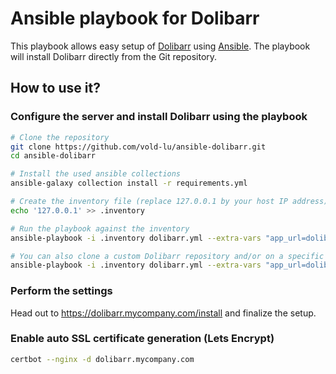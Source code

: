 # Ansible playbook for Dolibarr

This playbook allows easy setup of [Dolibarr](https://www.dolibarr.org) using [Ansible](https://www.ansible.com).
The playbook will install Dolibarr directly from the Git repository.

## How to use it?

### Configure the server and install Dolibarr using the playbook

```bash
# Clone the repository
git clone https://github.com/vold-lu/ansible-dolibarr.git
cd ansible-dolibarr

# Install the used ansible collections
ansible-galaxy collection install -r requirements.yml

# Create the inventory file (replace 127.0.0.1 by your host IP address)
echo '127.0.0.1' >> .inventory

# Run the playbook against the inventory
ansible-playbook -i .inventory dolibarr.yml --extra-vars "app_url=dolibarr.mycompany.com"

# You can also clone a custom Dolibarr repository and/or on a specific branch
ansible-playbook -i .inventory dolibarr.yml --extra-vars "app_url=dolibarr.mycompany.com git_url=https://github.com/mycompany/dolibarr.git git_branch=15.0"
```

### Perform the settings

Head out to https://dolibarr.mycompany.com/install and finalize the setup.

### Enable auto SSL certificate generation (Lets Encrypt)

```bash
certbot --nginx -d dolibarr.mycompany.com
```